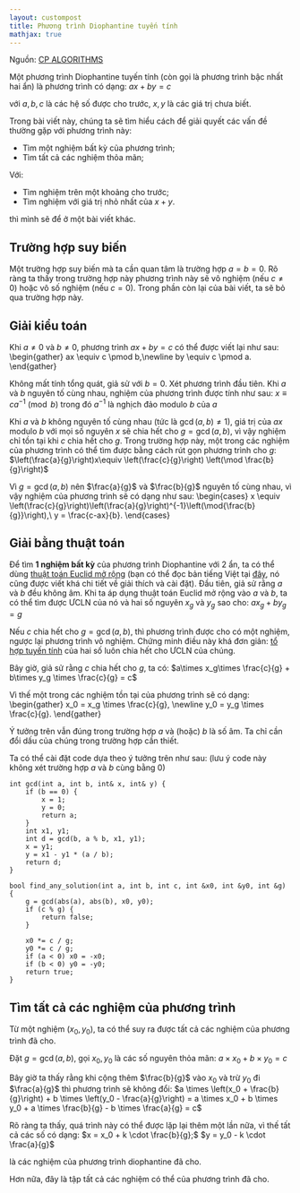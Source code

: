 ```yaml
---
layout: custompost
title: Phương trình Diophantine tuyến tính
mathjax: true
---
```


Nguồn: [CP ALGORITHMS](https://cp-algorithms.com/algebra/linear-diophantine-equation.html)

Một phương trình Diophantine tuyến tính (còn gọi là phương trình bậc nhất hai ẩn) là phương trình có dạng:
$ax+by=c$

với $a,b,c$ là các hệ số được cho trước, $x,y$ là các giá trị chưa biết.

Trong bài viết này, chúng ta sẽ tìm hiểu cách để giải quyết các vấn đề thường gặp với phương trình này:
- Tìm một nghiệm bất kỳ của phương trình;
- Tìm tất cả các nghiệm thỏa mãn;

Với:
- Tìm nghiệm trên một khoảng cho trước;
- Tìm nghiệm với giá trị nhỏ nhất của $x+y$.

thì mình sẽ để ở một bài viết khác.

## Trường hợp suy biến
Một trường hợp suy biến mà ta cần quan tâm là trường hợp $a=b=0$. Rõ ràng ta thấy trong trường hợp này phương trình này sẽ vô nghiệm (nếu $c\ne 0$) hoặc vô số nghiệm (nếu $c=0$). Trong phần còn lại của bài viết, ta sẽ bỏ qua trường hợp này.

## Giải kiểu toán
Khi $a\ne 0$ và $b\ne 0$, phương trình $ax+by=c$ có thể được viết lại như sau:
\begin{gather}
ax \equiv c \pmod b,\newline
by \equiv c \pmod a.
\end{gather}

Không mất tính tổng quát, giả sử với $b=0$. Xét phương trình đầu tiên. Khi $a$ và $b$ nguyên tố cùng nhau, nghiệm của phương trình được tính như sau:
$x\equiv ca^{-1} \pmod b$
trong đó $a^{-1}$ là nghịch đảo modulo $b$ của $a$

Khi $a$ và $b$ không nguyên tố cùng nhau (tức là $\gcd(a,b)\ne 1$), giá trị của $ax$ modulo $b$ với mọi số nguyên $x$ sẽ chia hết cho $g=\gcd(a,b)$, vì vậy nghiệm chỉ tồn tại khi $c$ chia hết cho $g$. Trong trường hợp này, một trong các nghiệm của phương trình có thể tìm được bằng cách rút gọn phương trình cho $g$:
$\left(\frac{a}{g}\right)x\equiv \left(\frac{c}{g}\right) \left(\mod \frac{b}{g}\right)$

Vì $g=\gcd(a,b)$ nên $\frac{a}{g}$ và $\frac{b}{g}$ nguyên tố cùng nhau, vì vậy nghiệm của phương trình sẽ có dạng như sau:
\begin{cases}
x \equiv \left(\frac{c}{g}\right)\left(\frac{a}{g}\right)^{-1}\left(\mod{\frac{b}{g}}\right),\\
y = \frac{c-ax}{b}.
\end{cases}

## Giải bằng thuật toán
Để tìm **1 nghiệm bất kỳ** của phương trình Diophantine với 2 ẩn, ta có thể dùng [thuật toán Euclid mở rộng](https://en.wikipedia.org/wiki/Extended_Euclidean_algorithm) (bạn có thể đọc bản tiếng Việt tại [đây](https://vi.wikipedia.org/wiki/Gi%E1%BA%A3i_thu%E1%BA%ADt_Euclid_m%E1%BB%9F_r%E1%BB%99ng), nó cũng được viết khá chi tiết về giải thích và cài đặt). Đầu tiên, giả sử rằng $a$ và $b$ đều không âm. Khi ta áp dụng thuật toán Euclid mở rộng vào $a$ và $b$, ta có thể tìm được ƯCLN của nó và hai số nguyên $x_g$ và $y_g$ sao cho:
$ax_g+by_g=g$

Nếu $c$ chia hết cho $g=\gcd(a,b)$, thì phương trình được cho có một nghiệm, ngược lại phương trình vô nghiệm. Chứng minh điều này khá đơn giản: [tổ hợp tuyến tính](https://vi.wikipedia.org/wiki/T%E1%BB%95_h%E1%BB%A3p_tuy%E1%BA%BFn_t%C3%ADnh) của hai số luôn chia hết cho ƯCLN của chúng.

Bây giờ, giả sử rằng $c$ chia hết cho $g$, ta có:
$a\times x_g\times \frac{c}{g} + b\times y_g \times \frac{c}{g} = c$

Vì thế một trong các nghiệm tồn tại của phương trình sẽ có dạng:
\begin{gather}
x_0 = x_g \times \frac{c}{g}, \newline
y_0 = y_g \times \frac{c}{g}.
\end{gather}

Ý tưởng trên vẫn đúng trong trường hợp $a$ và (hoặc) $b$ là số âm. Ta chỉ cần đổi dấu của chúng trong trường hợp cần thiết.

Ta có thể cài đặt code dựa theo ý tưởng trên như sau: (lưu ý code này không xét trường hợp $a$ và $b$ cùng bằng $0$)

```cpp=
int gcd(int a, int b, int& x, int& y) {
    if (b == 0) {
        x = 1;
        y = 0;
        return a;
    }
    int x1, y1;
    int d = gcd(b, a % b, x1, y1);
    x = y1;
    y = x1 - y1 * (a / b);
    return d;
}

bool find_any_solution(int a, int b, int c, int &x0, int &y0, int &g) {
    g = gcd(abs(a), abs(b), x0, y0);
    if (c % g) {
        return false;
    }

    x0 *= c / g;
    y0 *= c / g;
    if (a < 0) x0 = -x0;
    if (b < 0) y0 = -y0;
    return true;
}
```

## Tìm tất cả các nghiệm của phương trình
Từ một nghiệm $\left(x_0,y_0\right)$, ta có thể suy ra được tất cả các nghiệm của phương trình đã cho.

Đặt $g=\gcd(a,b)$, gọi $x_0,y_0$ là các số nguyên thỏa mãn:
$a\times x_0 + b\times y_0=c$

Bây giờ ta thấy rằng khi cộng thêm $\frac{b}{g}$ vào $x_0$ và trừ $y_0$ đi $\frac{a}{g}$ thì phương trình sẽ không đổi:
$a \times \left(x_0 + \frac{b}{g}\right) + b \times \left(y_0 - \frac{a}{g}\right) = a \times x_0 + b \times y_0 + a \times \frac{b}{g} - b \times \frac{a}{g} = c$

Rõ ràng ta thấy, quá trình này có thể được lặp lại thêm một lần nữa, vì thế tất cả các số có dạng:
$x = x_0 + k \cdot \frac{b}{g};$
$y = y_0 - k \cdot \frac{a}{g}$

là các nghiệm của phương trình diophantine đã cho.

Hơn nữa, đây là tập tất cả các nghiệm có thể của phương trình đã cho.

## 